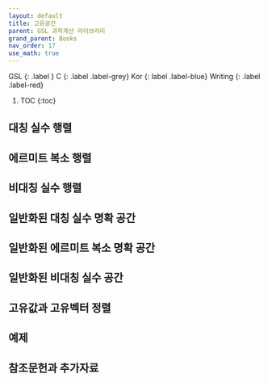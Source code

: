 ```yaml
---
layout: default
title: 고유공간
parent: GSL 과학계산 라이브러리
grand_parent: Books
nav_order: 17
use_math: true
---
```


GSL
{: .label }
C
{: .label .label-grey}
Kor
{: label .label-blue}
Writing
{: .label .label-red}

1. TOC
{:toc}


## 대칭 실수 행렬
## 에르미트 복소 행렬
## 비대칭 실수 행렬
## 일반화된 대칭 실수 명확 공간
## 일반화된 에르미트 복소 명확 공간
## 일반화된 비대칭 실수 공간
## 고유값과 고유벡터 정렬
## 예제
## 참조문헌과 추가자료